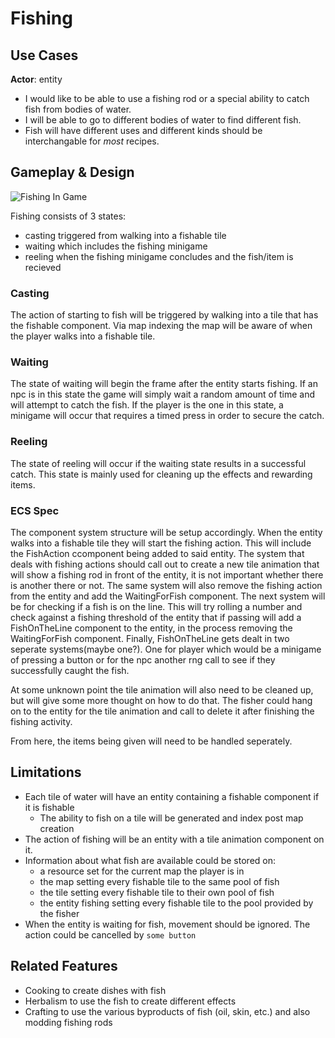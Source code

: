 # Fishing


## Use Cases
**Actor**: entity
- I would like to be able to use a fishing rod or a special ability to catch fish from bodies of water.
- I will be able to go to different bodies of water to find different fish.
- Fish will have different uses and different kinds should be interchangable for *most* recipes.


## Gameplay & Design
![Fishing In Game](../images/fishing_idea400%.png)

Fishing consists of 3 states:
- casting triggered from walking into a fishable tile
- waiting which includes the fishing minigame
- reeling when the fishing minigame concludes and the fish/item is recieved

### Casting
The action of starting to fish will be triggered by walking into a tile that has the fishable component. Via map indexing the map
will be aware of when the player walks into a fishable tile. 

### Waiting
The state of waiting will begin the frame after the entity starts fishing. If an npc is in this state the game will simply wait a
random amount of time and will attempt to catch the fish. If the player is the one in this state, a minigame will occur that requires
a timed press in order to secure the catch.

### Reeling
The state of reeling will occur if the waiting state results in a successful catch. This state is mainly used for cleaning up the 
effects and rewarding items.

### ECS Spec
The component system structure will be setup accordingly. When the entity walks into a fishable tile they will start the fishing action.
This will include the FishAction ccomponent being added to said entity. The system that deals with fishing actions should call out to 
create a new tile animation that will show a fishing rod in front of the entity, it is not important whether there is another there or
not. The same system will also remove the fishing action from the entity and add the WaitingForFish component. The next system will be
for checking if a fish is on the line. This will try rolling a number and check against a fishing threshold of the entity that
if passing will add a FishOnTheLine component to the entity, in the process removing the WaitingForFish component. Finally,
FishOnTheLine gets dealt in two seperate systems(maybe one?). One for player which would be a minigame of pressing a button or
for the npc another rng call to see if they successfully caught the fish.

At some unknown point the tile animation will also need to be cleaned up, but will give some more thought on how to do that.
The fisher could hang on to the entity for the tile animation and call to delete it after finishing the fishing activity.

From here, the items being given will need to be handled seperately.

## Limitations
- Each tile of water will have an entity containing a fishable component if it is fishable
    - The ability to fish on a tile will be generated and index post map creation
- The action of fishing will be an entity with a tile animation component on it.
- Information about what fish are available could be stored on:
    - a resource set for the current map the player is in
    - the map setting every fishable tile to the same pool of fish
    - the tile setting every fishable tile to their own pool of fish
    - the entity fishing setting every fishable tile to the pool provided by the fisher
- When the entity is waiting for fish, movement should be ignored. The action could be cancelled by `some button`


## Related Features
- Cooking to create dishes with fish
- Herbalism to use the fish to create different effects
- Crafting to use the various byproducts of fish (oil, skin, etc.) and also modding fishing rods
